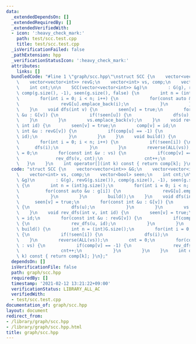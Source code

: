 ```yaml
---
data:
  _extendedDependsOn: []
  _extendedRequiredBy: []
  _extendedVerifiedWith:
  - icon: ':heavy_check_mark:'
    path: test/scc.test.cpp
    title: test/scc.test.cpp
  _isVerificationFailed: false
  _pathExtension: hpp
  _verificationStatusIcon: ':heavy_check_mark:'
  attributes:
    links: []
  bundledCode: "#line 1 \"graph/scc.hpp\"\nstruct SCC {\n    vector<vector<int>> &G;\n\
    \    vector<vector<int>> revG;\n    vector<int> vs, comp;\n    vector<bool> seen;\n\
    \    int cnt;\n\n    SCC(vector<vector<int>> &g)\n        : G(g), revG(g.size()),\
    \ comp(g.size(), -1), seen(g.size(), false) {\n        int n = (int)g.size();\n\
    \        for(int i = 0; i < n; i++) {\n            for(const auto &u : g[i]) {\n\
    \                revG[u].emplace_back(i);\n            }\n        }\n        build();\n\
    \    }\n    void dfs(int v) {\n        seen[v] = true;\n        for(const int\
    \ &u : G[v]) {\n            if(!seen[u]) {\n                dfs(u);\n        \
    \    }\n        }\n        vs.emplace_back(v);\n    }\n    void rev_dfs(int v,\
    \ int id) {\n        seen[v] = true;\n        comp[v] = id;\n        for(const\
    \ int &u : revG[v]) {\n            if(comp[u] == -1) {\n                rev_dfs(u,\
    \ id);\n            }\n        }\n    }\n    void build() {\n        int n = (int)G.size();\n\
    \        for(int i = 0; i < n; i++) {\n            if(!seen[i]) {\n          \
    \      dfs(i);\n            }\n        }\n        reverse(ALL(vs));\n        cnt\
    \ = 0;\n        for(const int &v : vs) {\n            if(comp[v] == -1) {\n  \
    \              rev_dfs(v, cnt);\n                cnt++;\n            }\n     \
    \   }\n    }\n    int operator[](int k) const { return comp[k]; }\n};\n"
  code: "struct SCC {\n    vector<vector<int>> &G;\n    vector<vector<int>> revG;\n\
    \    vector<int> vs, comp;\n    vector<bool> seen;\n    int cnt;\n\n    SCC(vector<vector<int>>\
    \ &g)\n        : G(g), revG(g.size()), comp(g.size(), -1), seen(g.size(), false)\
    \ {\n        int n = (int)g.size();\n        for(int i = 0; i < n; i++) {\n  \
    \          for(const auto &u : g[i]) {\n                revG[u].emplace_back(i);\n\
    \            }\n        }\n        build();\n    }\n    void dfs(int v) {\n  \
    \      seen[v] = true;\n        for(const int &u : G[v]) {\n            if(!seen[u])\
    \ {\n                dfs(u);\n            }\n        }\n        vs.emplace_back(v);\n\
    \    }\n    void rev_dfs(int v, int id) {\n        seen[v] = true;\n        comp[v]\
    \ = id;\n        for(const int &u : revG[v]) {\n            if(comp[u] == -1)\
    \ {\n                rev_dfs(u, id);\n            }\n        }\n    }\n    void\
    \ build() {\n        int n = (int)G.size();\n        for(int i = 0; i < n; i++)\
    \ {\n            if(!seen[i]) {\n                dfs(i);\n            }\n    \
    \    }\n        reverse(ALL(vs));\n        cnt = 0;\n        for(const int &v\
    \ : vs) {\n            if(comp[v] == -1) {\n                rev_dfs(v, cnt);\n\
    \                cnt++;\n            }\n        }\n    }\n    int operator[](int\
    \ k) const { return comp[k]; }\n};"
  dependsOn: []
  isVerificationFile: false
  path: graph/scc.hpp
  requiredBy: []
  timestamp: '2021-02-12 13:21:22+09:00'
  verificationStatus: LIBRARY_ALL_AC
  verifiedWith:
  - test/scc.test.cpp
documentation_of: graph/scc.hpp
layout: document
redirect_from:
- /library/graph/scc.hpp
- /library/graph/scc.hpp.html
title: graph/scc.hpp
---
```

